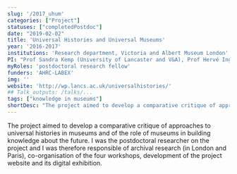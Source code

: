 ```yaml
---
slug: '/2017_uhum'
categories: ["Project"]
statuses: ["completedPostdoc"]
date: "2019-02-02"
title: 'Universal Histories and Universal Museums'
year: '2016-2017'
institutions: 'Research department, Victoria and Albert Museum London'
PI: "Prof Sandra Kemp (University of Lancaster and V&A), Prof Hervé Inglebert (Universitè de Nanterre); co-­‐investigator: André Delpuech (since April 2017 director of the Musèe de l'Homme, formerly Head of Collections, Musée du quai Branly)"
myRoles: 'postdoctoral research fellow'
funders: 'AHRC-LABEX'
img: ''
website: 'http://wp.lancs.ac.uk/universalhistories/'
## Talk_outputs: /talks/...
tags: ["knowledge in museums"]
shortDesc: "The project aimed to develop a comparative critique of approaches to universal histories in museums and of the role of museums in building knowledge about the future. I was based at the Victoria and Albert Museum and worked on its archives, as well as the archives of partner institutions in the UK (e.g. Science Museum) and France (musée du quai Branly, Musèe de l'Homme)."
---
```


The project aimed to develop a comparative critique of approaches to universal histories in museums and of the role of museums in building knowledge about the future. I was the postdoctoral researcher on the project and I was therefore responsible of archival research (in London and Paris), co-organisation of the four workshops, development of the project website and its digital exhibition.